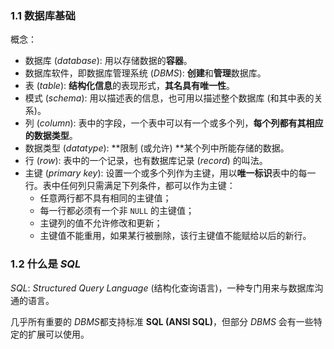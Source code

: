 ### 1.1 数据库基础

概念：

* 数据库 (*database*): 用以存储数据的**容器**。
* 数据库软件，即数据库管理系统 (*DBMS*): **创建**和**管理**数据库。
* 表 (*table*): **结构化信息**的表现形式，**其名具有唯一性**。
* 模式 (*schema*): 用以描述表的信息，也可用以描述整个数据库 (和其中表的关系)。
* 列 (*column*): 表中的字段，一个表中可以有一个或多个列，**每个列都有其相应的数据类型**。
* 数据类型 (*datatype*): **限制 (或允许) **某个列中所能存储的数据。
* 行 (*row*): 表中的一个记录，也有数据库记录 (*record*) 的叫法。
* 主键 (*primary key*): 设置一个或多个列作为主键，用以**唯一标识**表中的每一行。表中任何列只需满足下列条件，都可以作为主键：
  * 任意两行都不具有相同的主键值；
  * 每一行都必须有一个非 `NULL` 的主键值；
  * 主键列的值不允许修改和更新；
  * 主键值不能重用，如果某行被删除，该行主键值不能赋给以后的新行。

### 1.2 什么是 *SQL*

*SQL*: *Structured Query Language* (结构化查询语言)，一种专门用来与数据库沟通的语言。

几乎所有重要的 *DBMS*都支持标准 **SQL (ANSI SQL)**，但部分 *DBMS* 会有一些特定的扩展可以使用。